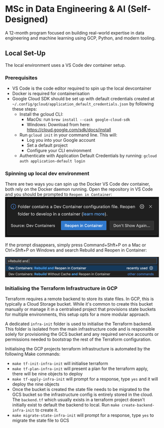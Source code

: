 # MSc in Data Engineering & AI (Self-Designed)
A 12-month program focused on building real-world expertise in data engineering and machine learning using GCP, Python, and modern tooling.

## Local Set-Up
The local environment uses a VS Code dev container setup.

### Prerequisites
- VS Code is the code editor required to spin up the local devcontainer
- Docker is required for containerisation
- Google Cloud SDK should be set up with default credentials created at `~/.config/gcloud/application_default_credentials.json` by following these steps:
    - Install the gcloud CLI:
        - MacOs: run `brew install --cask google-cloud-sdk`
        - Windows: Download from here: https://cloud.google.com/sdk/docs/install
    - Run `gcloud init` in your command line. This will:
        - Log you into your Google account
        - Set a default project
        - Configure your CLI environment
    - Authenticate with Application Default Credentials by running: `gcloud auth application-default login`

### Spinning up local dev environment

There are two ways you can spin up the Docker VS Code dev container, both rely on the Docker daemon running. Open the repository in VS Code and you should be prompted to `Reopen in Container`:
![Reopen in Container](images/reopen_in_container.png)

If the prompt disappears, simply press Command+Shft+P on a Mac or Ctrl+Shft+P on Windows and search Rebuild and Reopen in Container:

![Rebuild and Reopen in Container](images/rebuild_and_reopen_in_container.png)

### Initialising the Terraform Infrastructure in GCP

Terraform requires a remote backend to store its state files. In GCP, this is typically a Cloud Storage bucket. While it's common to create this bucket manually or manage it in a centralised project that provisions state buckets for multiple environments, this setup opts for a more modular approach.

A dedicated `infra-init` folder is used to initialise the Terraform backend. This folder is isolated from the main infrastructure code and is responsible solely for provisioning the GCS bucket and any required service accounts or permissions needed to bootstrap the rest of the Terraform configuration.

Initialising the GCP projects terraform infrastructure is automated by the following Make commands:
- `make tf-init-infra-init` will initialise terraform
- `make tf-plan-infra-init` will present a plan for the terraform apply, there will be nine objects to deploy
- `make tf-apply-infra-init` will prompt for a response, type `yes` and it will deploy the nine objects
- Once the bucket is created the state file needs to be migrated to the GCS bucket so the infrastructure config is entirely stored in the cloud. The `backend.tf` which usually exists in a terraform project doesn't initially exist to default the backend to local. Run `make create-backend-infra-init` to create it.
- `make migrate-state-infra-init` will prompt for a response, type `yes` to migrate the state file to GCS
